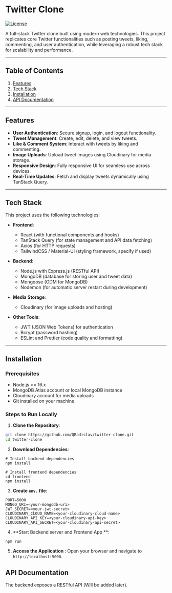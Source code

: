 
# Twitter Clone

[![License](https://img.shields.io/badge/license-MIT-blue.svg)](LICENSE)

A full-stack Twitter clone built using modern web technologies. This project replicates core Twitter functionalities such as posting tweets, liking, commenting, and user authentication, while leveraging a robust tech stack for scalability and performance.

---

## Table of Contents

1. [Features](#features)
2. [Tech Stack](#tech-stack)
3. [Installation](#installation)
4. [API Documentation](#api-documentation)


---

## Features

- **User Authentication**: Secure signup, login, and logout functionality.
- **Tweet Management**: Create, edit, delete, and view tweets.
- **Like & Comment System**: Interact with tweets by liking and commenting.
- **Image Uploads**: Upload tweet images using Cloudinary for media storage.
- **Responsive Design**: Fully responsive UI for seamless use across devices.
- **Real-Time Updates**: Fetch and display tweets dynamically using TanStack Query.

---

## Tech Stack

This project uses the following technologies:

- **Frontend**:
  - React (with functional components and hooks)
  - TanStack Query (for state management and API data fetching)
  - Axios (for HTTP requests)
  - TailwindCSS / Material-UI (styling framework, specify if used)

- **Backend**:
  - Node.js with Express.js (RESTful API)
  - MongoDB (database for storing user and tweet data)
  - Mongoose (ODM for MongoDB)
  - Nodemon (for automatic server restart during development)

- **Media Storage**:
  - Cloudinary (for image uploads and hosting)

- **Other Tools**:
  - JWT (JSON Web Tokens) for authentication
  - Bcrypt (password hashing)
  - ESLint and Prettier (code quality and formatting)

---

## Installation

### Prerequisites

- Node.js >= 16.x
- MongoDB Atlas account or local MongoDB instance
- Cloudinary account for media uploads
- Git installed on your machine

### Steps to Run Locally

1. **Clone the Repository**:
 ```bash
 git clone https://github.com/QRadislav/twitter-clone.git
 cd twitter-clone
 ```
2. **Download Dependencies**:
 ```
 # Install backend dependencies
npm install

# Install frontend dependencies
cd frontend
npm install
 ```
3. **Create ```env.``` file**:
```
PORT=5000
MONGO_URI=<your-mongodb-uri>
JWT_SECRET=<your-jwt-secret>
CLOUDINARY_CLOUD_NAME=<your-cloudinary-cloud-name>
CLOUDINARY_API_KEY=<your-cloudinary-api-key>
CLOUDINARY_API_SECRET=<your-cloudinary-api-secret>
```

4. **Start Backend server and Frontend App **:

```
npm run
```
5.  **Access the Application** : Open your browser and navigate to `http://localhost:5000`.

## API Documentation

The backend exposes a RESTful API (Will be added later).
